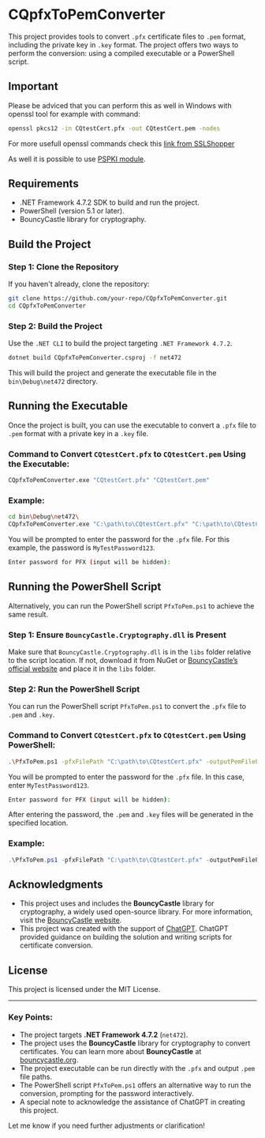 
# CQpfxToPemConverter

This project provides tools to convert `.pfx` certificate files to `.pem` format, including the private key in `.key` format. The project offers two ways to perform the conversion: using a compiled executable or a PowerShell script.

## Important
Please be adviced that you can perform this as well in Windows with openssl tool for example with command:

```bash
openssl pkcs12 -in CQtestCert.pfx -out CQtestCert.pem -nodes
```

For more usefull openssl commands check this [link from SSLShopper](https://www.sslshopper.com/article-most-common-openssl-commands.html) 

As well it is possible to use [PSPKI module](https://github.com/PKISolutions/PSPKI).

## Requirements

- .NET Framework 4.7.2 SDK to build and run the project.
- PowerShell (version 5.1 or later).
- BouncyCastle library for cryptography.

## Build the Project

### Step 1: Clone the Repository

If you haven't already, clone the repository:

```bash
git clone https://github.com/your-repo/CQpfxToPemConverter.git
cd CQpfxToPemConverter
```

### Step 2: Build the Project

Use the `.NET CLI` to build the project targeting `.NET Framework 4.7.2`.

```bash
dotnet build CQpfxToPemConverter.csproj -f net472
```

This will build the project and generate the executable file in the `bin\Debug\net472` directory.

## Running the Executable

Once the project is built, you can use the executable to convert a `.pfx` file to `.pem` format with a private key in a `.key` file.

### Command to Convert `CQtestCert.pfx` to `CQtestCert.pem` Using the Executable:

```bash
CQpfxToPemConverter.exe "CQtestCert.pfx" "CQtestCert.pem"
```

### Example:

```bash
cd bin\Debug\net472\
CQpfxToPemConverter.exe "C:\path\to\CQtestCert.pfx" "C:\path\to\CQtestCert.pem"
```

You will be prompted to enter the password for the `.pfx` file. For this example, the password is `MyTestPassword123`.

```bash
Enter password for PFX (input will be hidden):
```

## Running the PowerShell Script

Alternatively, you can run the PowerShell script `PfxToPem.ps1` to achieve the same result.

### Step 1: Ensure `BouncyCastle.Cryptography.dll` is Present

Make sure that `BouncyCastle.Cryptography.dll` is in the `libs` folder relative to the script location. If not, download it from NuGet or [BouncyCastle’s official website](https://www.bouncycastle.org/) and place it in the `libs` folder.

### Step 2: Run the PowerShell Script

You can run the PowerShell script `PfxToPem.ps1` to convert the `.pfx` file to `.pem` and `.key`.

### Command to Convert `CQtestCert.pfx` to `CQtestCert.pem` Using PowerShell:

```bash
.\PfxToPem.ps1 -pfxFilePath "C:\path\to\CQtestCert.pfx" -outputPemFilePath "C:\path\to\CQtestCert.pem"
```

You will be prompted to enter the password for the `.pfx` file. In this case, enter `MyTestPassword123`.

```bash
Enter password for PFX (input will be hidden):
```

After entering the password, the `.pem` and `.key` files will be generated in the specified location.

### Example:

```powershell
.\PfxToPem.ps1 -pfxFilePath "C:\path\to\CQtestCert.pfx" -outputPemFilePath "C:\path\to\CQtestCert.pem"
```

## Acknowledgments

- This project uses and includes the **BouncyCastle** library for cryptography, a widely used open-source library. For more information, visit the [BouncyCastle website](https://www.bouncycastle.org/).
- This project was created with the support of [ChatGPT](https://openai.com/chatgpt). ChatGPT provided guidance on building the solution and writing scripts for certificate conversion.

## License

This project is licensed under the MIT License.

---

### Key Points:
- The project targets **.NET Framework 4.7.2** (`net472`).
- The project uses the **BouncyCastle** library for cryptography to convert certificates. You can learn more about **BouncyCastle** at [bouncycastle.org](https://www.bouncycastle.org/).
- The project executable can be run directly with the `.pfx` and output `.pem` file paths.
- The PowerShell script `PfxToPem.ps1` offers an alternative way to run the conversion, prompting for the password interactively.
- A special note to acknowledge the assistance of ChatGPT in creating this project.

Let me know if you need further adjustments or clarification!